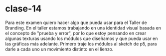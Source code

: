 # clase-14
Para este examen quiero hacer algo que pueda usar para el Taller de Branding. En el taller estamos trabajando en una identidad visual basada en el concepto de "prueba y error", por lo que estoy pensando en crear algunas texturas usando los módulos que diseñamos y que pueda usar en las gráficas más adelante.
Primero traje los módulos al sketch de p5, para darle a cada uno un movimiento distinto en el lienzo.
